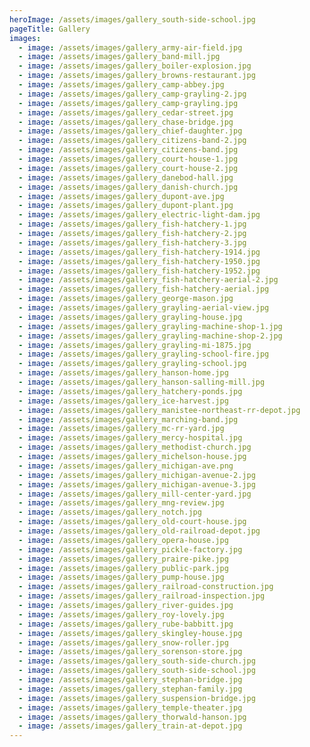 ```yaml
---
heroImage: /assets/images/gallery_south-side-school.jpg
pageTitle: Gallery
images:
  - image: /assets/images/gallery_army-air-field.jpg
  - image: /assets/images/gallery_band-mill.jpg
  - image: /assets/images/gallery_boiler-explosion.jpg
  - image: /assets/images/gallery_browns-restaurant.jpg
  - image: /assets/images/gallery_camp-abbey.jpg
  - image: /assets/images/gallery_camp-grayling-2.jpg
  - image: /assets/images/gallery_camp-grayling.jpg
  - image: /assets/images/gallery_cedar-street.jpg
  - image: /assets/images/gallery_chase-bridge.jpg
  - image: /assets/images/gallery_chief-daughter.jpg
  - image: /assets/images/gallery_citizens-band-2.jpg
  - image: /assets/images/gallery_citizens-band.jpg
  - image: /assets/images/gallery_court-house-1.jpg
  - image: /assets/images/gallery_court-house-2.jpg
  - image: /assets/images/gallery_danebod-hall.jpg
  - image: /assets/images/gallery_danish-church.jpg
  - image: /assets/images/gallery_dupont-ave.jpg
  - image: /assets/images/gallery_dupont-plant.jpg
  - image: /assets/images/gallery_electric-light-dam.jpg
  - image: /assets/images/gallery_fish-hatchery-1.jpg
  - image: /assets/images/gallery_fish-hatchery-2.jpg
  - image: /assets/images/gallery_fish-hatchery-3.jpg
  - image: /assets/images/gallery_fish-hatchery-1914.jpg
  - image: /assets/images/gallery_fish-hatchery-1950.jpg
  - image: /assets/images/gallery_fish-hatchery-1952.jpg
  - image: /assets/images/gallery_fish-hatchery-aerial-2.jpg
  - image: /assets/images/gallery_fish-hatchery-aerial.jpg
  - image: /assets/images/gallery_george-mason.jpg
  - image: /assets/images/gallery_grayling-aerial-view.jpg
  - image: /assets/images/gallery_grayling-house.jpg
  - image: /assets/images/gallery_grayling-machine-shop-1.jpg
  - image: /assets/images/gallery_grayling-machine-shop-2.jpg
  - image: /assets/images/gallery_grayling-mi-1875.jpg
  - image: /assets/images/gallery_grayling-school-fire.jpg
  - image: /assets/images/gallery_grayling-school.jpg
  - image: /assets/images/gallery_hanson-home.jpg
  - image: /assets/images/gallery_hanson-salling-mill.jpg
  - image: /assets/images/gallery_hatchery-ponds.jpg
  - image: /assets/images/gallery_ice-harvest.jpg
  - image: /assets/images/gallery_manistee-northeast-rr-depot.jpg
  - image: /assets/images/gallery_marching-band.jpg
  - image: /assets/images/gallery_mc-rr-yard.jpg
  - image: /assets/images/gallery_mercy-hospital.jpg
  - image: /assets/images/gallery_methodist-church.jpg
  - image: /assets/images/gallery_michelson-house.jpg
  - image: /assets/images/gallery_michigan-ave.png
  - image: /assets/images/gallery_michigan-avenue-2.jpg
  - image: /assets/images/gallery_michigan-avenue-3.jpg
  - image: /assets/images/gallery_mill-center-yard.jpg
  - image: /assets/images/gallery_mng-review.jpg
  - image: /assets/images/gallery_notch.jpg
  - image: /assets/images/gallery_old-court-house.jpg
  - image: /assets/images/gallery_old-railroad-depot.jpg
  - image: /assets/images/gallery_opera-house.jpg
  - image: /assets/images/gallery_pickle-factory.jpg
  - image: /assets/images/gallery_praire-pike.jpg
  - image: /assets/images/gallery_public-park.jpg
  - image: /assets/images/gallery_pump-house.jpg
  - image: /assets/images/gallery_railroad-construction.jpg
  - image: /assets/images/gallery_railroad-inspection.jpg
  - image: /assets/images/gallery_river-guides.jpg
  - image: /assets/images/gallery_roy-lovely.jpg
  - image: /assets/images/gallery_rube-babbitt.jpg
  - image: /assets/images/gallery_skingley-house.jpg
  - image: /assets/images/gallery_snow-roller.jpg
  - image: /assets/images/gallery_sorenson-store.jpg
  - image: /assets/images/gallery_south-side-church.jpg
  - image: /assets/images/gallery_south-side-school.jpg
  - image: /assets/images/gallery_stephan-bridge.jpg
  - image: /assets/images/gallery_stephan-family.jpg
  - image: /assets/images/gallery_suspension-bridge.jpg
  - image: /assets/images/gallery_temple-theater.jpg
  - image: /assets/images/gallery_thorwald-hanson.jpg
  - image: /assets/images/gallery_train-at-depot.jpg
---
```


